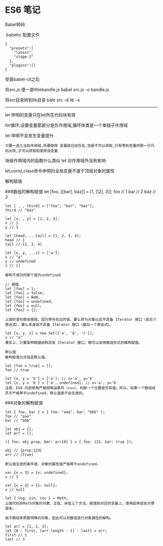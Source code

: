 # ES6 笔记

Babel转码 

.babelrc 配置文件  

	{
	  "presets":[
	    "latest",
	    "stage-2"
	  ],
	  "plugins":[]
	}

安装babel-cli之后  

将src.js 便一直Wiebandle.js
babel src.js -o bandle.js

将src目录转到lib目录
bale src -d lib -s

***
let 申明的变量只在let所在代码块有效  

for循环,设置变量那部分是负作用域,循环体类是一个单独子作用域  

let 申明不会发生变量提升  

	只要一进入当前作用域,所要使用 变量就已经存在,但是不可以获取,只有等到变量的那一行代码出现,才可以获取和使用该变量 

块级作用域内的函数什么类似 let 对作用域外没有影响  

let,const,class命令申明的全局变量不属于顶层对象的属性  

解构赋值  

###数组的解构赋值
	let [foo, [[bar], baz]] = [1, [[2], 3]];
	foo // 1
	bar // 2
	baz // 3
	
	let [ , , third] = ["foo", "bar", "baz"];
	third // "baz"
	
	let [x, , y] = [1, 2, 3];
	x // 1
	y // 3
	
	let [head, ...tail] = [1, 2, 3, 4];
	head // 1
	tail // [2, 3, 4]
	
	let [x, y, ...z] = ['a'];
	x // "a"
	y // undefined
	z // []

	解构不成功的那个值为undefined

	// 报错
	let [foo] = 1;
	let [foo] = false;
	let [foo] = NaN;
	let [foo] = undefined;
	let [foo] = null;
	let [foo] = {};
	
	上面的语句都会报错，因为等号右边的值，要么转为对象以后不具备 Iterator 接口（前五个表达式），要么本身就不具备 Iterator 接口（最后一个表达式）。

	let [x, y, z] = new Set(['a', 'b', 'c']);
	x // "a"
	事实上，只要某种数据结构具有 Iterator 接口，都可以采用数组形式的解构赋值。

	默认值
	解构赋值允许指定默认值。
	
	let [foo = true] = [];
	foo // true
	
	let [x, y = 'b'] = ['a']; // x='a', y='b'
	let [x, y = 'b'] = ['a', undefined]; // x='a', y='b'
	注意，ES6 内部使用严格相等运算符（===），判断一个位置是否有值。所以，如果一个数组成员不严格等于undefined，默认值是不会生效的。
###对象的解构赋值

	let { foo, bar } = { foo: "aaa", bar: "bbb" };
	foo // "aaa"
	bar // "bbb"

	let obj = {};
	let arr = [];
	
	({ foo: obj.prop, bar: arr[0] } = { foo: 123, bar: true });
	
	obj // {prop:123}
	arr // [true]

	默认值生效的条件是，对象的属性值严格等于undefined。
	
	var {x = 3} = {x: undefined};
	x // 3
	
	var {x = 3} = {x: null};
	x // null

	let { log, sin, cos } = Math;
	上面代码将Math对象的对数、正弦、余弦三个方法，赋值到对应的变量上，使用起来就会方便很多。

	由于数组本质是特殊的对象，因此可以对数组进行对象属性的解构。
	
	let arr = [1, 2, 3];
	let {0 : first, [arr.length - 1] : last} = arr;
	first // 1
	last // 3






















































































































































































































































































































































































































































































































































































































































































































































































































































































































































































































































































































































































































































































































































































































































